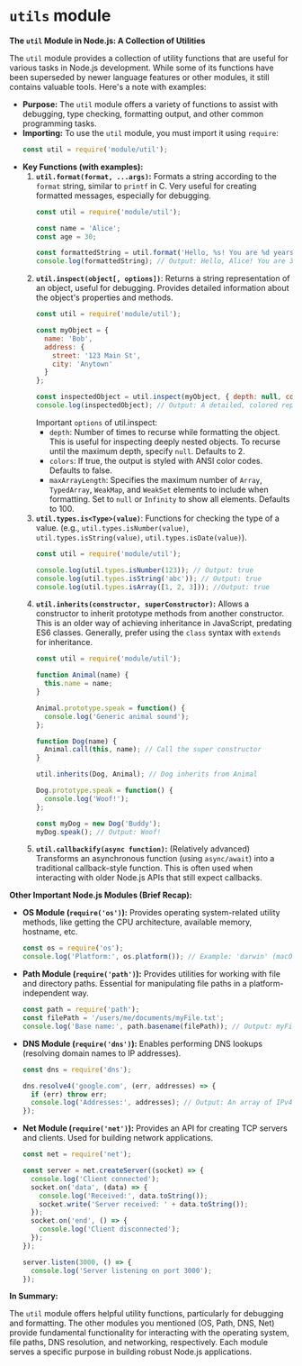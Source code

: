# `utils` module

**The `util` Module in Node.js: A Collection of Utilities**

The `util` module provides a collection of utility functions that are useful for various tasks in Node.js development. 
While some of its functions have been superseded by newer language features or other modules, it still contains valuable
tools. Here's a note with examples:

* **Purpose:** The `util` module offers a variety of functions to assist with debugging, type checking, formatting 
  output, and other common programming tasks.
* **Importing:** To use the `util` module, you must import it using `require`:
    ```javascript
    const util = require('module/util');
    ```
* **Key Functions (with examples):**
    1. **`util.format(format, ...args)`:** Formats a string according to the `format` string, similar to `printf` in C.
       Very useful for creating formatted messages, especially for debugging.
        ```javascript
        const util = require('module/util');

        const name = 'Alice';
        const age = 30;

        const formattedString = util.format('Hello, %s! You are %d years old.', name, age);
        console.log(formattedString); // Output: Hello, Alice! You are 30 years old.
        ```
    2. **`util.inspect(object[, options])`**: Returns a string representation of an object, useful for debugging.
       Provides detailed information about the object's properties and methods.
        ```javascript
        const util = require('module/util');

        const myObject = {
          name: 'Bob',
          address: {
            street: '123 Main St',
            city: 'Anytown'
          }
        };

        const inspectedObject = util.inspect(myObject, { depth: null, colors: true });
        console.log(inspectedObject); // Output: A detailed, colored representation of myObject.
        ```
       Important `options` of util.inspect:
        * `depth`: Number of times to recurse while formatting the object. This is useful for inspecting deeply nested 
          objects. To recurse until the maximum depth, specify `null`. Defaults to 2.
        * `colors`: If true, the output is styled with ANSI color codes. Defaults to false.
        * `maxArrayLength`: Specifies the maximum number of `Array`, `TypedArray`, `WeakMap`, and `WeakSet` elements to 
          include when formatting. Set to `null` or `Infinity` to show all elements. Defaults to 100.
    3. **`util.types.is<Type>(value)`**: Functions for checking the type of a value. (e.g., `util.types.isNumber(value)`,
      `util.types.isString(value)`, `util.types.isDate(value)`).
        ```javascript
        const util = require('module/util');

        console.log(util.types.isNumber(123)); // Output: true
        console.log(util.types.isString('abc')); // Output: true
        console.log(util.types.isArray([1, 2, 3])); //Output: true
        ```
    4. **`util.inherits(constructor, superConstructor)`:** Allows a constructor to inherit prototype methods from
       another constructor. This is an older way of achieving inheritance in JavaScript, predating ES6 classes.
       Generally, prefer using the `class` syntax with `extends` for inheritance.
        ```javascript
        const util = require('module/util');

        function Animal(name) {
          this.name = name;
        }

        Animal.prototype.speak = function() {
          console.log('Generic animal sound');
        };

        function Dog(name) {
          Animal.call(this, name); // Call the super constructor
        }

        util.inherits(Dog, Animal); // Dog inherits from Animal

        Dog.prototype.speak = function() {
          console.log('Woof!');
        };

        const myDog = new Dog('Buddy');
        myDog.speak(); // Output: Woof!
        ```
    5. **`util.callbackify(async function)`:** (Relatively advanced) Transforms an asynchronous function (using 
      `async/await`) into a traditional callback-style function.  This is often used when interacting with older Node.js 
      APIs that still expect callbacks.

**Other Important Node.js Modules (Brief Recap):**

* **OS Module (`require('os')`):** Provides operating system-related utility methods, like getting the CPU architecture,
  available memory, hostname, etc.
    ```javascript
    const os = require('os');
    console.log('Platform:', os.platform()); // Example: 'darwin' (macOS) or 'win32' (Windows)
    ```
* **Path Module (`require('path')`):**  Provides utilities for working with file and directory paths.  Essential for
  manipulating file paths in a platform-independent way.
    ```javascript
    const path = require('path');
    const filePath = '/users/me/documents/myFile.txt';
    console.log('Base name:', path.basename(filePath)); // Output: myFile.txt
    ```
* **DNS Module (`require('dns')`):**  Enables performing DNS lookups (resolving domain names to IP addresses).
    ```javascript
    const dns = require('dns');

    dns.resolve4('google.com', (err, addresses) => {
      if (err) throw err;
      console.log('Addresses:', addresses); // Output: An array of IPv4 addresses
    });
    ```
* **Net Module (`require('net')`):**  Provides an API for creating TCP servers and clients.  Used for building network
  applications.
    ```javascript
    const net = require('net');

    const server = net.createServer((socket) => {
      console.log('Client connected');
      socket.on('data', (data) => {
        console.log('Received:', data.toString());
        socket.write('Server received: ' + data.toString());
      });
      socket.on('end', () => {
        console.log('Client disconnected');
      });
    });

    server.listen(3000, () => {
      console.log('Server listening on port 3000');
    });
    ```
**In Summary:**

The `util` module offers helpful utility functions, particularly for debugging and formatting. The other modules you 
mentioned (OS, Path, DNS, Net) provide fundamental functionality for interacting with the operating system, file paths,
DNS resolution, and networking, respectively. Each module serves a specific purpose in building robust Node.js 
applications.
